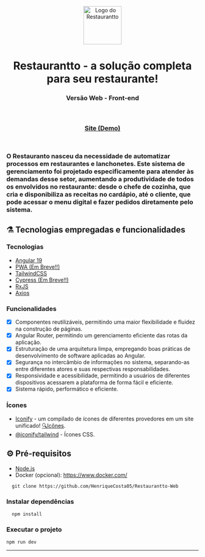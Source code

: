 <p align="center">
  <img src="https://restaurantto-pdv.vercel.app/assets/logo.svg" alt="Logo do Restaurantto" width="100" height="100"/>
</p>

<h1 align="center">Restaurantto - a solução completa para seu restaurante!</h1>
<h3 align="center">Versão Web - Front-end<h3>
<br>

<p align='center'>
  <a href="https://restaurantto-pdv.vercel.app/">Site (Demo)</a>
</p>

<br>

O Restauranto nasceu da necessidade de automatizar processos em restaurantes e lanchonetes. Este sistema de gerenciamento foi projetado especificamente para atender às demandas desse setor, aumentando a produtividade de todos os envolvidos no restaurante: desde o chefe de cozinha, que cria e disponibiliza as receitas no cardápio, até o cliente, que pode acessar o menu digital e fazer pedidos diretamente pelo sistema.

## ⚗️ Tecnologias empregadas e funcionalidades

### Tecnologias

- [Angular 19](https://angular.dev/)
- [PWA (Em Breve!!)](https://angular.dev/ecosystem/service-workers/getting-started)
- [TailwindCSS](https://tailwindcss.com/)
- [Cypress (Em Breve!!)](https://www.cypress.io/)
- [RxJS](https://rxjs.dev/)
- [Axios](https://axios-http.com/)

### Funcionalidades

- [x] Componentes reutilizáveis, permitindo uma maior flexibilidade e fluidez na construção de páginas.
- [x] Angular Router, permitindo um gerenciamento eficiente das rotas da aplicação.
- [x] Estruturação de uma arquitetura limpa, empregando boas práticas de desenvolvimento de software aplicadas ao Angular.
- [x] Segurança no intercâmbio de informações no sistema, separando-as entre diferentes atores e suas respectivas responsabilidades.
- [x] Responsividade e acessibilidade, permitindo a usuários de diferentes dispositivos acessarem a plataforma de forma fácil e eficiente.
- [x] Sistema rápido, performático e eficiente.

### Ícones

- [Iconify](https://iconify.design) - um compilado de ícones de diferentes provedores em um site unificado! [🔍Icônes](https://icones.netlify.app/).
- [@iconify/tailwind](https://docs.iconify.design/usage/css/tailwind/) - Ícones CSS.

## ⚙ Pré-requisitos

- [Node.js](https://nodejs.org/en/)
- Docker (opcional): <https://www.docker.com/>

```
  git clone https://github.com/HenriqueCosta05/Restaurantto-Web
```

### Instalar dependências

```
  npm install
```

### Executar o projeto

```
npm run dev
```

---
